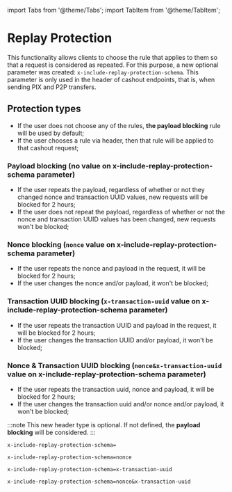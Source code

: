 import Tabs from '@theme/Tabs';
import TabItem from '@theme/TabItem';

# Replay Protection

This functionality allows clients to choose the rule that applies to them so that a request is considered as repeated.
For this purpose, a new optional parameter was created: `x-include-replay-protection-schema`. This parameter is only used in the header of cashout endpoints, that is, when sending PIX and P2P transfers.
<br />

## Protection types

  - If the user does not choose any of the rules, **the payload blocking** rule will be used by default;
  - If the user chooses a rule via header, then that rule will be applied to that cashout request;

### Payload blocking (no value on x-include-replay-protection-schema parameter)

  - If the user repeats the payload, regardless of whether or not they changed  nonce and transaction UUID values, new requests will be blocked for 2 hours;
  - If the user does not repeat the payload, regardless of whether or not the nonce and transaction UUID values has been changed, new requests won't be blocked;

### Nonce blocking (`nonce` value on x-include-replay-protection-schema parameter)

  - If the user repeats the nonce and payload in the request, it will be blocked for 2 hours;
  - If the user changes the nonce and/or payload, it won't be blocked;

### Transaction UUID blocking (`x-transaction-uuid` value on x-include-replay-protection-schema parameter)

  - If the user repeats the transaction UUID and payload in the request, it will be blocked for 2 hours;
  - If the user changes the transaction UUID and/or payload, it won't be blocked;

### Nonce & Transaction UUID blocking (`nonce&x-transaction-uuid` value on x-include-replay-protection-schema parameter)

  - If the user repeats the transaction uuid, nonce and payload, it will be blocked for 2 hours;
  - If the user changes the transaction uuid and/or nonce and/or payload, it won't be blocked;


:::note
This new header type is optional. If not defined, the **payload blocking** will be considered.
:::

<Tabs>
<TabItem value="payload-blocking" label="Payload blocking">

```curl title="Payload blocking"
x-include-replay-protection-schema=
```

</TabItem>
<TabItem value="nonce-blocking" label="Nonce blocking">

```curl title="Nonce blocking"
x-include-replay-protection-schema=nonce
```

</TabItem>
<TabItem value="transaction-uuid-blocking" label="Transaction UUID blocking">

```curl title="Transaction UUID blocking"
x-include-replay-protection-schema=x-transaction-uuid
```

</TabItem>
<TabItem value="nonce-transaction-uuid-blocking" label="Nonce & Transaction UUID blocking">

```curl title="Nonce & Transaction UUID blocking"
x-include-replay-protection-schema=nonce&x-transaction-uuid
```

</TabItem>
</Tabs>
